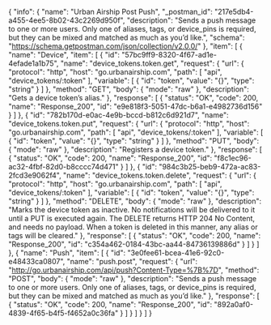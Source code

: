 {
  "info": {
    "name": "Urban Airship Post Push",
    "_postman_id": "217e5db4-a455-4ee5-8b02-43c2269d950f",
    "description": "Sends a push message to one or more users. Only one of aliases, tags, or device_pins is required, but they can be mixed and matched as much as you’d like.",
    "schema": "https://schema.getpostman.com/json/collection/v2.0.0/"
  },
  "item": [
    {
      "name": "Device",
      "item": [
        {
          "id": "57bc9ff9-8320-4f67-ad1e-4efade1a1b75",
          "name": "device_tokens.token.get",
          "request": {
            "url": {
              "protocol": "http",
              "host": "go.urbanairship.com",
              "path": [
                "api",
                "device_tokens/:token"
              ],
              "variable": [
                {
                  "id": "token",
                  "value": "{}",
                  "type": "string"
                }
              ]
            },
            "method": "GET",
            "body": {
              "mode": "raw"
            },
            "description": "Gets a device token’s alias."
          },
          "response": [
            {
              "status": "OK",
              "code": 200,
              "name": "Response_200",
              "id": "e9e818f3-5051-47dc-b6a1-e4982736d156"
            }
          ]
        },
        {
          "id": "782b170d-e0ac-4e9b-bccd-b812c6d921d7",
          "name": "device_tokens.token.put",
          "request": {
            "url": {
              "protocol": "http",
              "host": "go.urbanairship.com",
              "path": [
                "api",
                "device_tokens/:token"
              ],
              "variable": [
                {
                  "id": "token",
                  "value": "{}",
                  "type": "string"
                }
              ]
            },
            "method": "PUT",
            "body": {
              "mode": "raw"
            },
            "description": "Registers a device token."
          },
          "response": [
            {
              "status": "OK",
              "code": 200,
              "name": "Response_200",
              "id": "f8c1ec96-ac32-4fbf-82d0-b8cccc74d471"
            }
          ]
        },
        {
          "id": "984c3b25-beb9-472a-ac83-2fcd3e9062f4",
          "name": "device_tokens.token.delete",
          "request": {
            "url": {
              "protocol": "http",
              "host": "go.urbanairship.com",
              "path": [
                "api",
                "device_tokens/:token"
              ],
              "variable": [
                {
                  "id": "token",
                  "value": "{}",
                  "type": "string"
                }
              ]
            },
            "method": "DELETE",
            "body": {
              "mode": "raw"
            },
            "description": "Marks the device token as inactive. No notifications will be delivered to it until a PUT is executed again. The DELETE returns HTTP 204 No Content, and needs no payload. When a token is deleted in this manner, any alias or tags will be cleared."
          },
          "response": [
            {
              "status": "OK",
              "code": 200,
              "name": "Response_200",
              "id": "c354a462-0184-43bc-aa44-84736139886d"
            }
          ]
        }
      ]
    },
    {
      "name": "Push",
      "item": [
        {
          "id": "3e0fee61-bcea-41e6-92c0-e48433ca0807",
          "name": "push.post",
          "request": {
            "url": "http://go.urbanairship.com/api/push?Content-Type=%7B%7D",
            "method": "POST",
            "body": {
              "mode": "raw"
            },
            "description": "Sends a push message to one or more users. Only one of aliases, tags, or device_pins is required, but they can be mixed and matched as much as you’d like."
          },
          "response": [
            {
              "status": "OK",
              "code": 200,
              "name": "Response_200",
              "id": "892a0af0-4839-4f65-b4f5-f4652a0c36fa"
            }
          ]
        }
      ]
    }
  ]
}